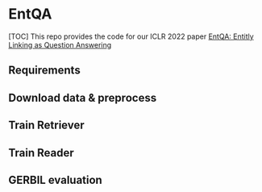 # EntQA
[TOC]
This repo provides the code for our ICLR 2022 paper [EntQA: Entitly Linking as Question Answering](https://arxiv.org/pdf/2110.02369.pdf)

## Requirements

## Download data & preprocess

## Train Retriever 

## Train Reader 

## GERBIL evaluation
